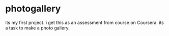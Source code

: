# photogallery
its my first project. i get this as an assessment from course on Coursera. its a task to make a photo gallery.
